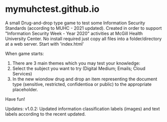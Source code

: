 # mymuhctest.github.io

A small Drug-and-drop type game to test some Information Security Standards (according to MUHC - 2021 updated).
Created in order to support "Information Security Week - Year 2020" activities at McGill Health University Center.
No install required just copy all files into a folder/directory at a web server.
Start with 'index.html'

When game starts:
1. There are 3 main themes which you may test your knowledge:
2. Select the subject you want to try (Digital Medium; Emails; Cloud Services)
3. In the new wiondow drug and drop an item representing the document type (sensitive, restricted, confidentioa or public) to the appropriate placeholder.

Have fun!


Updates:
v1.0.2: Updated information classification labels (images) and text labels according to the recent updated.
